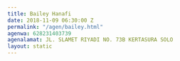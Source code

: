 ```yaml
---
title: Bailey Hanafi
date: 2018-11-09 06:30:00 Z
permalink: "/agen/bailey.html"
agenwa: 628231403739
agenalamat: JL. SLAMET RIYADI NO. 73B KERTASURA SOLO
layout: static
---
```


